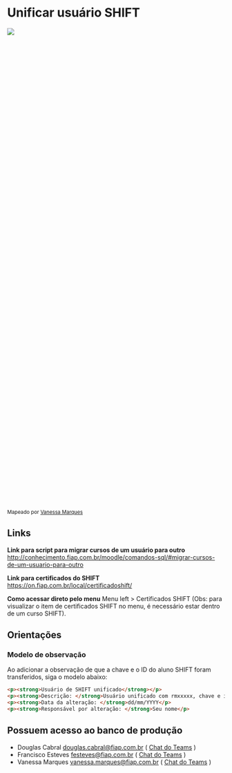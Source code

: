 # Unificar usuário SHIFT

<div style="height: 1100px; overflow-x:scroll;">
    <img src="../unificar-usuario-shift.svg" style="max-width: initial;">
</div>

<sup> Mapeado por <a href="https://teams.microsoft.com/l/chat/0/?users=vanessa.marques@fiap.com.br"> Vanessa Marques </a> </sup>

## Links
**Link para script para migrar cursos de um usuário para outro**
<http://conhecimento.fiap.com.br/moodle/comandos-sql/#migrar-cursos-de-um-usuario-para-outro>

**Link para certificados do SHIFT**
<https://on.fiap.com.br/local/certificadoshift/>

**Como acessar direto pelo menu**
Menu left > Certificados SHIFT (Obs: para visualizar o item de certificados SHIFT no menu, é necessário
estar dentro de um curso SHIFT).

## Orientações

### Modelo de observação
Ao adicionar a observação de que a chave e o ID do aluno SHIFT foram transferidos, siga o modelo abaixo:

```html
<p><strong>Usuário de SHIFT unificado</strong></p>
<p><strong>Descrição: </strong>Usuário unificado com rmxxxxx, chave e id de aluno foram transferidos manualmente.</p>
<p><strong>Data da alteração: </strong>dd/mm/YYYY</p>
<p><strong>Responsável por alteração: </strong>Seu nome</p>
```

## Possuem acesso ao banco de produção
- Douglas Cabral <douglas.cabral@fiap.com.br>
  ( [Chat do Teams](https://teams.microsoft.com/l/chat/0/?users=douglas.cabral@fiap.com.br) )
- Francisco Esteves <festeves@fiap.com.br>
  ( [Chat do Teams](https://teams.microsoft.com/l/chat/0/?users=festeves@fiap.com.br) )
- Vanessa Marques <vanessa.marques@fiap.com.br>
  ( [Chat do Teams](https://teams.microsoft.com/l/chat/0/?users=vanessa.marques@fiap.com.br) )